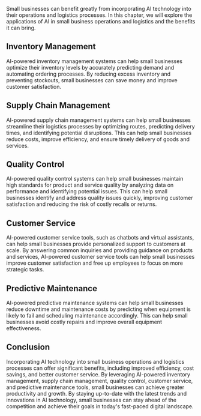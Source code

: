 
Small businesses can benefit greatly from incorporating AI technology into their operations and logistics processes. In this chapter, we will explore the applications of AI in small business operations and logistics and the benefits it can bring.

Inventory Management
--------------------

AI-powered inventory management systems can help small businesses optimize their inventory levels by accurately predicting demand and automating ordering processes. By reducing excess inventory and preventing stockouts, small businesses can save money and improve customer satisfaction.

Supply Chain Management
-----------------------

AI-powered supply chain management systems can help small businesses streamline their logistics processes by optimizing routes, predicting delivery times, and identifying potential disruptions. This can help small businesses reduce costs, improve efficiency, and ensure timely delivery of goods and services.

Quality Control
---------------

AI-powered quality control systems can help small businesses maintain high standards for product and service quality by analyzing data on performance and identifying potential issues. This can help small businesses identify and address quality issues quickly, improving customer satisfaction and reducing the risk of costly recalls or returns.

Customer Service
----------------

AI-powered customer service tools, such as chatbots and virtual assistants, can help small businesses provide personalized support to customers at scale. By answering common inquiries and providing guidance on products and services, AI-powered customer service tools can help small businesses improve customer satisfaction and free up employees to focus on more strategic tasks.

Predictive Maintenance
----------------------

AI-powered predictive maintenance systems can help small businesses reduce downtime and maintenance costs by predicting when equipment is likely to fail and scheduling maintenance accordingly. This can help small businesses avoid costly repairs and improve overall equipment effectiveness.

Conclusion
----------

Incorporating AI technology into small business operations and logistics processes can offer significant benefits, including improved efficiency, cost savings, and better customer service. By leveraging AI-powered inventory management, supply chain management, quality control, customer service, and predictive maintenance tools, small businesses can achieve greater productivity and growth. By staying up-to-date with the latest trends and innovations in AI technology, small businesses can stay ahead of the competition and achieve their goals in today's fast-paced digital landscape.
